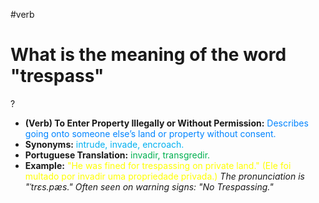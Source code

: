 #verb

# What is the meaning of the word "trespass"
?
* **(Verb) To Enter Property Illegally or Without Permission:** <span style="color:rgb(0, 132, 255)">Describes going onto someone else’s land or property without consent.</span>
* **Synonyms:** <span style="color:rgb(0, 176, 240)">intrude, invade, encroach.</span>
* **Portuguese Translation:** <span style="color:rgb(0, 176, 80)">invadir, transgredir.</span>
* **Example:** <span style="color:rgb(255, 255, 0)">"He was fined for trespassing on private land." (Ele foi multado por invadir uma propriedade privada.)</span>
*The pronunciation is "ˈtrɛs.pæs." Often seen on warning signs: "No Trespassing."*
<!--SR:!2025-07-06,4,270-->
